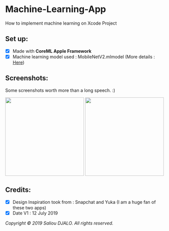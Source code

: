 # Machine-Learning-App
How to implement machine learning on Xcode Project

## Set up:

- [x] Made with **CoreML Apple Framework**
- [x] Machine learning model used : MobileNetV2.mlmodel (More details : <a href="https://developer.apple.com/machine-learning/models/" target="_blank">Here</a>)

## Screenshots:
Some screenshots worth more than a long speech. :)

<p align="left">
<img src="https://user-images.githubusercontent.com/46055179/61126440-775f0180-a4bd-11e9-8caf-c3ccbb20b81a.PNG" width="250">
<img src="https://user-images.githubusercontent.com/46055179/61126438-775f0180-a4bd-11e9-953c-589cfacbd040.PNG" width="250">
</p>

## Credits:
- [x] Design Inspiration took from : Snapchat and Yuka (I am a huge fan of these two apps)
- [x] Date V1 : 12 July 2019

_Copyright © 2019 Saliou DJALO. All rights reserved._
